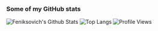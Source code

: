 ### Some of my GitHub stats
![Feniksovich's Github Stats](https://github-readme-stats.vercel.app/api?username=feniksovich&count_private=true&show_icons=true&theme=vue)
![Top Langs](https://github-readme-stats.vercel.app/api/top-langs/?username=feniksovich&layout=compact&theme=vue)
![Profile Views](https://gpvc.arturio.dev/feniksovich)
